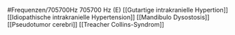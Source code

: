 #Frequenzen/705700Hz
705700 Hz (E)
[[Gutartige intrakranielle Hypertion]]
[[Idiopathische intrakranielle Hypertension]]
[[Mandibulo Dysostosis]]
[[Pseudotumor cerebri]]
[[Treacher Collins-Syndrom]]